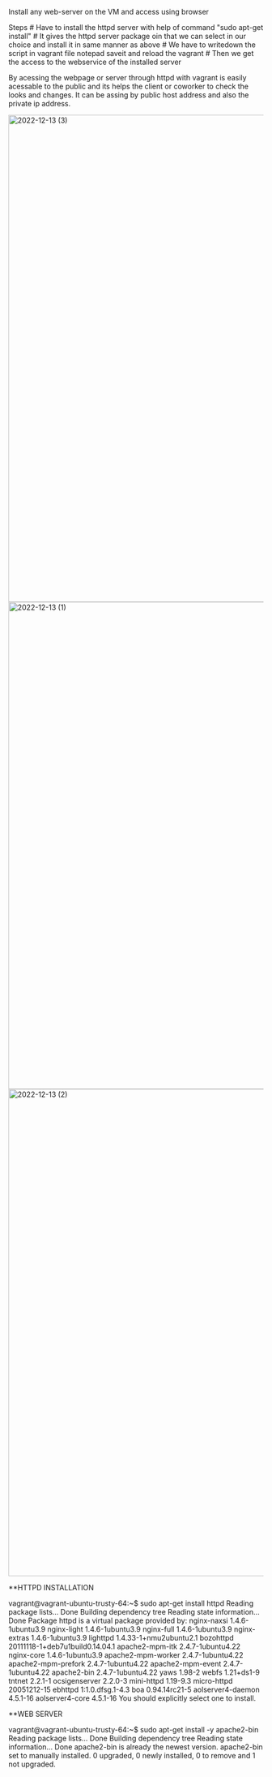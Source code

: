 Install any web-server on the VM and access using browser

Steps
    # Have to install the httpd server with help of command "sudo apt-get install"
    # It gives the httpd server package oin that we can select in our choice and install it in same manner as above 
    # We have to writedown the script in vagrant file notepad saveit and reload the vagrant 
    # Then we get the access to the webservice of the installed server

By acessing the webpage or server through httpd with vagrant is easily acessable to the public and its helps the client or coworker to check the looks 
and changes.
It can be assing by public host address and also the private ip address.

<img width="960" alt="2022-12-13 (3)" src="https://user-images.githubusercontent.com/118107382/207326059-fb7bf90f-4a4f-4a91-b5bd-6eb879b21e1a.png">
<img width="960" alt="2022-12-13 (1)" src="https://user-images.githubusercontent.com/118107382/207326091-f5b21934-62fc-469a-af6c-ea907e0951e0.png">
<img width="960" alt="2022-12-13 (2)" src="https://user-images.githubusercontent.com/118107382/207326106-b13d014c-d240-4909-9a08-6eefc337e043.png">


**HTTPD INSTALLATION

vagrant@vagrant-ubuntu-trusty-64:~$ sudo apt-get install httpd
Reading package lists... Done
Building dependency tree
Reading state information... Done
Package httpd is a virtual package provided by:
  nginx-naxsi 1.4.6-1ubuntu3.9
  nginx-light 1.4.6-1ubuntu3.9
  nginx-full 1.4.6-1ubuntu3.9
  nginx-extras 1.4.6-1ubuntu3.9
  lighttpd 1.4.33-1+nmu2ubuntu2.1
  bozohttpd 20111118-1+deb7u1build0.14.04.1
  apache2-mpm-itk 2.4.7-1ubuntu4.22
  nginx-core 1.4.6-1ubuntu3.9
  apache2-mpm-worker 2.4.7-1ubuntu4.22
  apache2-mpm-prefork 2.4.7-1ubuntu4.22
  apache2-mpm-event 2.4.7-1ubuntu4.22
  apache2-bin 2.4.7-1ubuntu4.22
  yaws 1.98-2
  webfs 1.21+ds1-9
  tntnet 2.2.1-1
  ocsigenserver 2.2.0-3
  mini-httpd 1.19-9.3
  micro-httpd 20051212-15
  ebhttpd 1:1.0.dfsg.1-4.3
  boa 0.94.14rc21-5
  aolserver4-daemon 4.5.1-16
  aolserver4-core 4.5.1-16
You should explicitly select one to install.

**WEB SERVER 

vagrant@vagrant-ubuntu-trusty-64:~$ sudo apt-get install -y apache2-bin
Reading package lists... Done
Building dependency tree
Reading state information... Done
apache2-bin is already the newest version.
apache2-bin set to manually installed.
0 upgraded, 0 newly installed, 0 to remove and 1 not upgraded.




